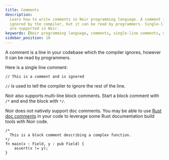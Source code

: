 ```yaml
---
title: Comments
description:
  Learn how to write comments in Noir programming language. A comment is a line of code that is
  ignored by the compiler, but it can be read by programmers. Single-line and multi-line comments
  are supported in Noir.
keywords: [Noir programming language, comments, single-line comments, multi-line comments]
sidebar_position: 10
---
```


A comment is a line in your codebase which the compiler ignores, however it can be read by
programmers.

Here is a single line comment:

```noir
// This is a comment and is ignored
```

`//` is used to tell the compiler to ignore the rest of the line.

Noir also supports multi-line block comments. Start a block comment with `/*` and end the block with `*/`.

Noir does not natively support doc comments. You may be able to use [Rust doc comments](https://doc.rust-lang.org/reference/comments.html) in your code to leverage some Rust documentation build tools with Noir code.

```noir
/*
  This is a block comment describing a complex function.
*/
fn main(x : Field, y : pub Field) {
    assert(x != y);
}
```
